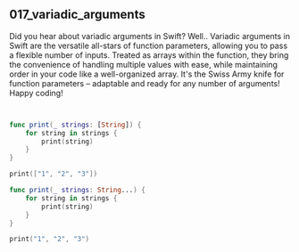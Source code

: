 ## 017_variadic_arguments

Did you hear about variadic arguments in Swift? Well.. Variadic arguments in Swift are the versatile all-stars of function parameters, allowing you to pass a flexible number of inputs. Treated as arrays within the function, they bring the convenience of handling multiple values with ease, while maintaining order in your code like a well-organized array. It's the Swiss Army knife for function parameters – adaptable and ready for any number of arguments! Happy coding!


```swift


func print(_ strings: [String]) {
    for string in strings {
        print(string)
    }
}

print(["1", "2", "3"])

func print(_ strings: String...) {
    for string in strings {
        print(string)
    }
}

print("1", "2", "3")

```